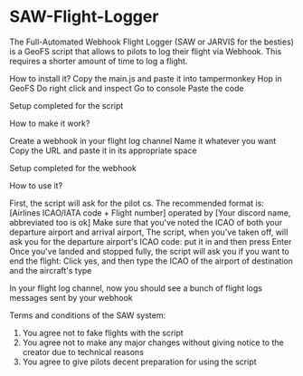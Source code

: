 # SAW-Flight-Logger
The Full-Automated Webhook Flight Logger (SAW or JARVIS for the besties) is a GeoFS script that allows to pilots to log their flight via Webhook. This requires a shorter amount of time to log a flight.

How to install it?
Copy the main.js and paste it into tampermonkey
Hop in GeoFS
Do right click and inspect
Go to console
Paste the code

Setup completed for the script

How to make it work?

Create a webhook in your flight log channel
Name it whatever you want
Copy the URL and paste it in its appropriate space

Setup completed for the webhook

How to use it?

First, the script will ask for the pilot cs. The recommended format is: [Airlines ICAO/IATA code + Flight number] operated by [Your discord name, abbreviated too is ok]
Make sure that you've noted the ICAO of both your departure airport and arrival airport,
The script, when you've taken off, will ask you for the departure airport's ICAO code: put it in and then press Enter
Once you've landed and stopped fully, the script will ask you if you want to end the flight: Click yes, and then type the ICAO of the airport of destination and the aircraft's type

In your flight log channel, now you should see a bunch of flight logs messages sent by your webhook

Terms and conditions of the SAW system:
1. You agree not to fake flights with the script
2. You agree not to make any major changes without giving notice to the creator due to technical reasons
3. You agree to give pilots decent preparation for using the script
